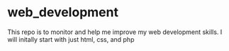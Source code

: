 # web_development
This repo is to monitor and help me improve my web development skills. I will initally start with just html, css, and php
